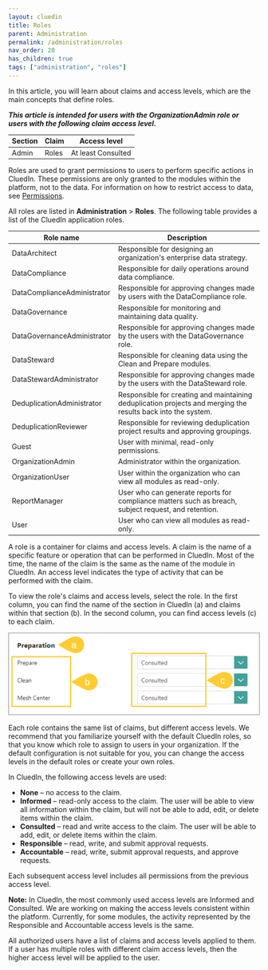 ```yaml
---
layout: cluedin
title: Roles
parent: Administration
permalink: /administration/roles
nav_order: 20
has_children: true
tags: ["administration", "roles"]
---
```


In this article, you will learn about claims and access levels, which are the main concepts that define roles.

**_This article is intended for users with the OrganizationAdmin role or users with the following claim access level._**

| Section | Claim | Access level |
|--|--|--|
| Admin | Roles | At least Consulted |

Roles are used to grant permissions to users to perform specific actions in CluedIn. These permissions are only granted to the modules within the platform, not to the data. For information on how to restrict access to data, see [Permissions](/administration/permissions).

All roles are listed in **Administration** > **Roles**. The following table provides a list of the CluedIn application roles.

| Role name | Description |
|--|--|
| DataArchitect | Responsible for designing an organization's enterprise data strategy. |
| DataCompliance | Responsible for daily operations around data compliance. |
| DataComplianceAdministrator | Responsible for approving changes made by users with the DataCompliance role. |
| DataGovernance | Responsible for monitoring and maintaining data quality. |
| DataGovernanceAdministrator | Responsible for approving changes made by the users with the DataGovernance role. |
| DataSteward | Responsible for cleaning data using the Clean and Prepare modules. |
| DataStewardAdministrator | Responsible for approving changes made by the users with the DataSteward role. |
| DeduplicationAdministrator | Responsible for creating and maintaining deduplication projects and merging the results back into the system. |
| DeduplicationReviewer | Responsible for reviewing deduplication project results and approving groupings. |
| Guest | User with minimal, read-only permissions. |
| OrganizationAdmin | Administrator within the organization. |
| OrganizationUser | User within the organization who can view all modules as read-only. |
| ReportManager | User who can generate reports for compliance matters such as breach, subject request, and retention. |
| User | User who can view all modules as read-only. |

A role is a container for claims and access levels. A claim is the name of a specific feature or operation that can be performed in CluedIn. Most of the time, the name of the claim is the same as the name of the module in CluedIn. An access level indicates the type of activity that can be performed with the claim. 

To view the role's claims and access levels, select the role. In the first column, you can find the name of the section in CluedIn (a) and claims within that section (b). In the second column, you can find access levels (c) to each claim.

![roles-1.png](../../assets/images/administration/roles/roles-1.png)

Each role contains the same list of claims, but different access levels. We recommend that you familiarize yourself with the default CluedIn roles, so that you know which role to assign to users in your organization. If the default configuration is not suitable for you, you can change the access levels in the default roles or create your own roles.

In CluedIn, the following access levels are used:

- **None** – no access to the claim.
- **Informed** – read-only access to the claim. The user will be able to view all information within the claim, but will not be able to add, edit, or delete items within the claim.
- **Consulted** – read and write access to the claim. The user will be able to add, edit, or delete items within the claim.
- **Responsible** – read, write, and submit approval requests.
- **Accountable** – read, write, submit approval requests, and approve requests.

Each subsequent access level includes all permissions from the previous access level.

**Note:** In CluedIn, the most commonly used access levels are Informed and Consulted. We are working on making the access levels consistent within the platform. Currently, for some modules, the activity represented by the Responsible and Accountable access levels is the same.

All authorized users have a list of claims and access levels applied to them. If a user has multiple roles with different claim access levels, then the higher access level will be applied to the user.